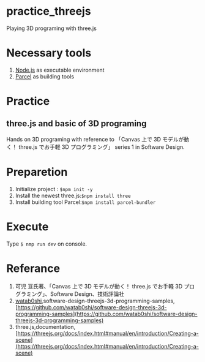 # practice_threejs

Playing 3D programing with three.js

# Necessary tools

1. [Node.js](https://nodejs.org/ja) as executable environment
2. [Parcel](https://ja.parceljs.org/) as building tools

# Practice

## three.js and basic of 3D programing

Hands on 3D programing with reference to 「Canvas 上で 3D モデルが動く！ three.js でお手軽 3D プログラミング」 series 1 in Software Design.

# Preparetion

1. Initialize project : `$npm init -y`
1. Install the newest three.js:`$npm install three`
1. Install building tool Parcel:`$npm install parcel-bundler`

# Execute

Type `$ nmp run dev` on console.

# Referance

1. 可児 亘氏著、「Canvas 上で 3D モデルが動く！ three.js でお手軽 3D プログラミング」、Software Design、技術評論社
1. [watab0shi](@watab0shi),software-design-threejs-3d-programming-samples,[https://github.com/watab0shi/software-design-threejs-3d-programming-samples](https://github.com/watab0shi/software-design-threejs-3d-programming-samples)
1. three.js,documentation,[https://threejs.org/docs/index.html#manual/en/introduction/Creating-a-scene](https://threejs.org/docs/index.html#manual/en/introduction/Creating-a-scene)
